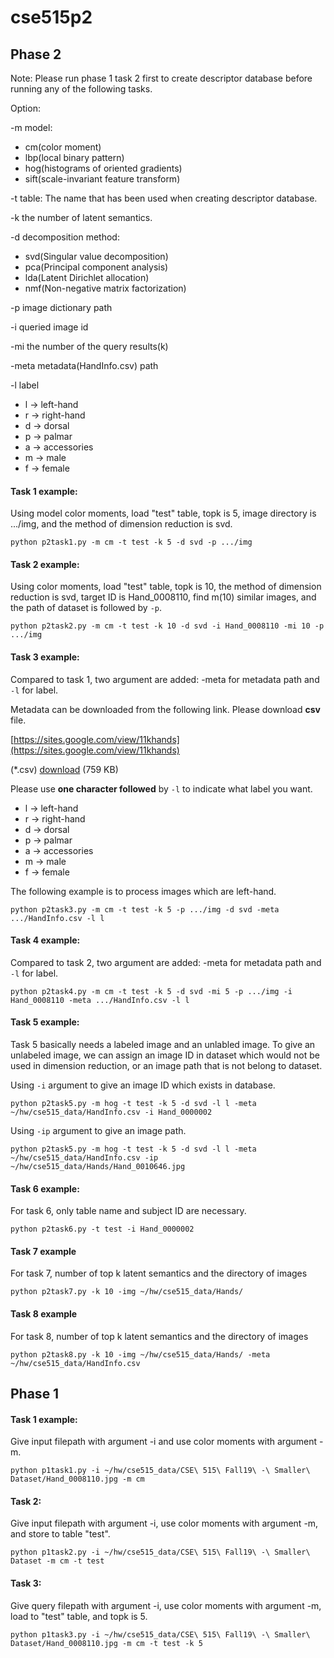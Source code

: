 # cse515p2

## Phase 2
Note: Please run phase 1 task 2 first to create descriptor database before running any of the following tasks.

Option:

-m model: 
- cm(color moment)
- lbp(local binary pattern)
- hog(histograms of oriented gradients)
- sift(scale-invariant feature transform) 

-t table: The name that has been used when creating descriptor database.

-k the number of latent semantics.

-d decomposition method: 
- svd(Singular value decomposition)
- pca(Principal component analysis)
- lda(Latent Dirichlet allocation)
- nmf(Non-negative matrix factorization)

-p image dictionary path

-i queried image id

-mi the number of the query results(k)

-meta metadata(HandInfo.csv) path

-l label
- l -> left-hand
- r -> right-hand
- d -> dorsal
- p -> palmar
- a -> accessories
- m -> male
- f -> female

#### Task 1 example:

Using model color moments, load "test" table, topk is 5, image directory is .../img, and the method of dimension reduction is svd.

```Shell
python p2task1.py -m cm -t test -k 5 -d svd -p .../img
```


#### Task 2 example:

Using color moments, load "test" table, topk is 10, the method of dimension reduction is svd, target ID is Hand\_0008110, find m(10) similar images, and the path of dataset is followed by `-p`.

```Shell
python p2task2.py -m cm -t test -k 10 -d svd -i Hand_0008110 -mi 10 -p .../img
```

#### Task 3 example:

Compared to task 1, two argument are added: -meta for metadata path and `-l` for label.

Metadata can be downloaded from the following link. Please download **csv** file.

[https://sites.google.com/view/11khands](https://sites.google.com/view/11khands)

(*.csv) [download](https://drive.google.com/open?id=1RC86-rVOR8c93XAfM9b9R45L7C2B0FdA) (759 KB)

Please use **one character followed** by `-l` to indicate what label you want.

- l -> left-hand
- r -> right-hand
- d -> dorsal
- p -> palmar
- a -> accessories
- m -> male
- f -> female

The following example is to process images which are left-hand.

```Shell
python p2task3.py -m cm -t test -k 5 -p .../img -d svd -meta .../HandInfo.csv -l l
```

#### Task 4 example:

Compared to task 2, two argument are added: -meta for metadata path and `-l` for label.

```Shell
python p2task4.py -m cm -t test -k 5 -d svd -mi 5 -p .../img -i Hand_0008110 -meta .../HandInfo.csv -l l
```

#### Task 5 example:

Task 5 basically needs a labeled image and an unlabled image. To give an unlabeled image, we can assign an image ID in dataset which would not be used in dimension reduction, or an image path that is not belong to dataset.

Using `-i` argument to give an image ID which exists in database.
```Shell
python p2task5.py -m hog -t test -k 5 -d svd -l l -meta ~/hw/cse515_data/HandInfo.csv -i Hand_0000002
```

Using `-ip` argument to give an image path.
```Shell
python p2task5.py -m hog -t test -k 5 -d svd -l l -meta ~/hw/cse515_data/HandInfo.csv -ip ~/hw/cse515_data/Hands/Hand_0010646.jpg
```

#### Task 6 example:

For task 6, only table name and subject ID are necessary.
```Shell
python p2task6.py -t test -i Hand_0000002
```

#### Task 7 example
For task 7, number of top k latent semantics and the directory of images
```Shell
python p2task7.py -k 10 -img ~/hw/cse515_data/Hands/
```

#### Task 8 example
For task 8, number of top k latent semantics and the directory of images
```Shell
python p2task8.py -k 10 -img ~/hw/cse515_data/Hands/ -meta ~/hw/cse515_data/HandInfo.csv
```

## Phase 1

#### Task 1 example:
Give input filepath with argument -i and use color moments with argument -m.
```Shell
python p1task1.py -i ~/hw/cse515_data/CSE\ 515\ Fall19\ -\ Smaller\ Dataset/Hand_0008110.jpg -m cm
```

#### Task 2:
Give input filepath with argument -i, use color moments with argument -m, and store to table "test".
```Shell
python p1task2.py -i ~/hw/cse515_data/CSE\ 515\ Fall19\ -\ Smaller\ Dataset -m cm -t test
```

#### Task 3:
Give query filepath with argument -i, use color moments with argument -m, load to "test" table, and topk is 5.
```Shell
python p1task3.py -i ~/hw/cse515_data/CSE\ 515\ Fall19\ -\ Smaller\ Dataset/Hand_0008110.jpg -m cm -t test -k 5
```
